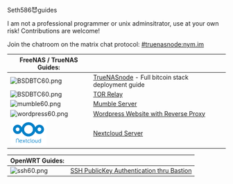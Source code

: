 Seth586😈guides

I am not a professional programmer or unix adminsitrator, use at your own risk!
Contributions are welcome!

Join the chatroom on the matrix chat protocol: [#truenasnode:nym.im](https://matrix.to/#/#truenasnode:nym.im)



| **FreeNAS / TrueNAS Guides:** | | 
| --------------- | --------------- |
| ![BSDBTC60.png](bitcoin/images/BSDBTC60.png) | [TrueNASnode](FreeNAS/bitcoin/README.md) - Full bitcoin stack deployment guide |
| ![BSDBTC60.png](tor_relay/images/tor60.png)  | [TOR Relay](FreeNAS/tor_relay/README.md) |
| ![mumble60.png](mumble/images/mumble60.png) | [Mumble Server](FreeNAS/mumble/README.md)  | 
| ![wordpress60.png](webserver/images/wordpress60.png) | [Wordpress Website with Reverse Proxy](FreeNAS/webserver/README.md) |
| ![nc60.png](nextcloud/images/nc60.png) | [Nextcloud Server](FreeNAS/nextcloud/README.md) |

| **OpenWRT Guides:** |  | 
| --------------- | --------------- | 
| ![ssh60.png](OpenWRT/security/images/ssh60.png) | [SSH PublicKey Authentication thru Bastion](OpenWRT/security/README.md) | 
